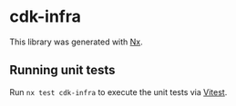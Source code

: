 # cdk-infra

This library was generated with [Nx](https://nx.dev).

## Running unit tests

Run `nx test cdk-infra` to execute the unit tests via [Vitest](https://vitest.dev/).
